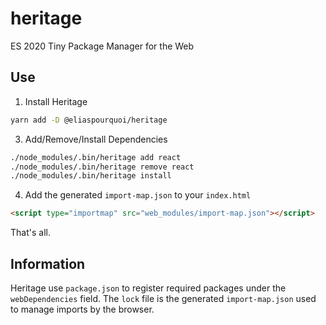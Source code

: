 # heritage
ES 2020 Tiny Package Manager for the Web

## Use

1. Install Heritage
```bash
yarn add -D @eliaspourquoi/heritage
```

3. Add/Remove/Install Dependencies
```bash
./node_modules/.bin/heritage add react
./node_modules/.bin/heritage remove react
./node_modules/.bin/heritage install
```

4. Add the generated `import-map.json` to your `index.html`
```html
<script type="importmap" src="web_modules/import-map.json"></script>
```

That's all.

## Information

Heritage use `package.json` to register required packages under the `webDependencies` field.
The `lock` file is the generated `import-map.json` used to manage imports by the browser. 
